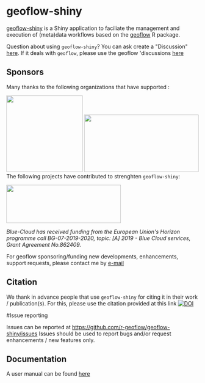 # geoflow-shiny

[geoflow-shiny](https://github.com/r-geoflow/geoflow-shiny) is a Shiny application to faciliate the management and execution of (meta)data workflows based on the [geoflow](https://github.com/r-geoflow/geoflow) R package.

Question about using `geoflow-shiny`? You can ask create a "Discussion" [here](https://github.com/r-geoflow/geoflow-shiny/discussions). If it deals with `geoflow`, please use the geoflow 'discussions [here](https://github.com/r-geoflow/geoflow/discussions)

## Sponsors

Many thanks to the following organizations that have supported :

<div style="float:left;">
  <a href="http://www.cnrs.fr"><img src="http://www.cnrs.fr/themes/custom/cnrs/logo.svg" height=200 width=200/></a>
  <a href="https://inee.cnrs.fr/fr/zones-ateliers"><img src="https://inee.cnrs.fr/sites/institut_inee/files/inline-images/logo-za_0_0.jpg" height=150 width=300/></a>
</div>

The following projects have contributed to strenghten ``geoflow-shiny``:

<a href="https://www.blue-cloud.org"><img height=100 width=300 src="https://hackathon.blue-cloud.org/wp-content/uploads/2021/11/Blue-cloud_extended_color.png"/></a>


_Blue-Cloud has received funding from the European Union's Horizon programme call BG-07-2019-2020, topic: [A] 2019 - Blue Cloud services, Grant Agreement No.862409._

For geoflow sponsoring/funding new developments, enhancements, support requests, please contact me by [e-mail](mailto:eblondel.pro@gmail.com)

## Citation

We thank in advance people that use ``geoflow-shiny`` for citing it in their work / publication(s). For this, please use the citation provided at this link [![DOI](https://zenodo.org/badge/DOI//10.5281/zenodo.4704563.svg)](https://doi.org//10.5281/zenodo.4704563)

#Issue reporting

Issues can be reported at https://github.com/r-geoflow/geoflow-shiny/issues Issues should be used to report bugs and/or request enhancements / new features only.

## Documentation 

A user manual can be found [here](https://github.com/r-geoflow/geoflow-shiny/tree/main/doc/user_manual.md)
